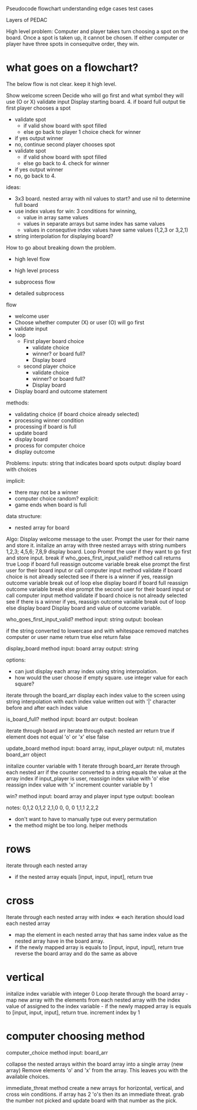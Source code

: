 Pseudocode
flowchart understanding
edge cases
test cases

Layers of PEDAC

High level problem:
Computer and player takes turn choosing a spot on the board. Once a spot is taken up, it cannot be chosen. If either computer or player have three spots in consequitve order, they win. 

# what goes on a flowchart?
The below flow is not clear. keep it high level.

Show welcome screen
Decide who will go first and what symbol they will use (O or X)
validate input 
Display starting board.
4. if board full output tie
first player chooses a spot
  - validate spot
    - if valid show board with spot filled
    - else go back to player 1 choice
check for winner
  - if yes output winner
  - no, continue 
second player chooses spot
  - validate spot
    - if valid show board with spot filled
    - else go back to 4.
check for winner
  - if yes output winner
  - no, go back to 4.

ideas:
- 3x3 board. nested array with nil values to start? and use nil to determine full board
- use index values for win: 3 conditions for winning, 
  - value in array same values
  - values in separate arrays but same index has same values
  - values in consequtive index values have same values (1,2,3 or 3,2,1)
- string interpolation for displaying board?

How to go about breaking down the problem.
- high level flow
- high level process

- subprocess flow
- detailed subprocess

flow
- welcome user
- Choose whether computer (X) or user (O) will go first
- validate input
- loop
  - First player board choice
    - validate choice
    - winner? or board full?
    - Display board
  - second player choice
    - validate choice
    - winner? or board full?
    - Display board
- Display board and outcome statement

methods:
- validating choice (if board choice already selected)
- processing winner condition
- processing if board is full
- update board
- display board
- process for computer choice
- display outcome

Problems:
inputs: string that indicates board spots
output: display board with choices 

implicit:
- there may not be a winner
- computer choice random?
explicit:
- game ends when board is full

data structure:
- nested array for board

Algo:
Display welcome message to the user.
Prompt the user for their name and store it.
initalize an array with three nested arrays with string numbers 1,2,3; 4,5,6; 7,8,9 
display board.
Loop 
  Prompt the user if they want to go first and store input.
  break if who_goes_first_input_valid? method call returns true
Loop
  if board full
    reassign outcome variable
    break
  else
    prompt the first user for their board input or call computer input method 
    validate if board choice is not already selected
    see if there is a winner
     if yes,
       reassign outcome variable 
       break out of loop
     else
      display board
  if board full
    reassign outcome variable
    break
  else
    prompt the second user for their board input or call computer input method 
    validate if board choice is not already selected
    see if there is a winner
     if yes,
       reassign outcome variable
       break out of loop
     else
      display board
Display board and value of outcome variable.

who_goes_first_input_valid? method
input: string
output: boolean

if the string converted to lowercase and with whitespace removed matches computer or user name return true else return false

display_board method
input: board array
output: string

options:
- can just display each array index using string interpolation. 
- how would the user choose if empty square. use integer value for each square?

iterate through the board_arr
  display each index value to the screen using string interpolation with each index value written out with '|' character before and after each index value

is_board_full? method
input: board arr
output: boolean

iterate through board arr
  iterate through each nested arr
    return true if element does not equal 'o' or 'x'
    else false

update_board method
input: board array, input_player
output: nil, mutates board_arr object

initalize counter variable with 1
iterate through board_arr
  iterate through each nested arr
    if the counter converted to a string equals the value at the array index
      if input_player is user, reassign index value with 'o'
      else reassign index value with 'x'
      increment counter variable by 1

win? method
input: board array and player input type
output: boolean

notes:
0,1,2 
0,1,2
2,1,0
0, 0, 0
1,1,1
2,2,2
- don't want to have to manually type out every permutation
- the method might be too long. helper methods

# rows
iterate through each nested array
  - if the nested array equals [input, input, input], return true

# cross
Iterate through each nested array with index => each iteration should load each nested array
  - map the element in each nested array that has same index value as the nested array have in the board array.
  - if the newly mapped array is equals to [input, input, input], return true
reverse the board array and do the same as above

# vertical
initalize index variable with integer 0
  Loop 
  iterate through the board array
    - map new array with the elements from each nested array with the index value of assigned to the index variable
    - if the newly mapped array is equals to [input, input, input], return true. 
  increment index by 1 

# computer choosing method

computer_choice method
input: board_arr

collapse the nested arrays within the board array into a single array (new array)
Remove elements 'o' and 'x' from the array. This leaves you with the available choices.
<!-- Choose randomly from the array and return the string number chosen -->

immediate_threat method
create a new arrays for horizontal, vertical, and cross win conditions. if array has 2 'o's then its an immediate threat. 
grab the number not picked and update board with that number as the pick.